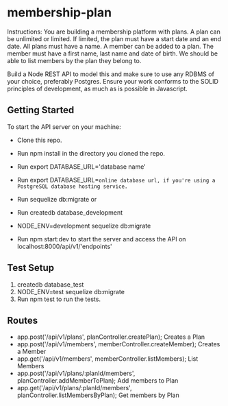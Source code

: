 # membership-plan

Instructions: 
You are building a membership platform with plans. A plan can be unlimited or limited. If limited, the plan must have a start date and an end date. All plans must have a name. A member can be added to a plan. The member must have a first name, last name and date of birth. We should be able to list members by the plan they belong to.

Build a Node REST API to model this and make sure to use any RDBMS of your choice, preferably Postgres.
Ensure your work conforms to the SOLID principles of development, as much as is possible in Javascript.


## Getting Started
To start the API server on your machine:

- Clone this repo.
- Run npm install in the directory you cloned the repo.
- Run export DATABASE_URL='database name'  
- Run export DATABASE_URL=`online database url, if you're using a PostgreSQL database hosting service.`
- Run sequelize db:migrate
or
- Run createdb database_development
- NODE_ENV=development sequelize db:migrate

- Run npm start:dev to start the server and access the API on localhost:8000/api/v1/'endpoints'

## Test Setup

1. createdb database_test
2. NODE_ENV=test sequelize db:migrate
3. Run npm test to run the tests.


## Routes
- app.post('/api/v1/plans', planController.createPlan); Creates a Plan
- app.post('/api/v1/members', memberController.createMember); Creates a Member
- app.get('/api/v1/members', memberController.listMembers); List Members
- app.post('/api/v1/plans/:planId/members', planController.addMemberToPlan); Add members to Plan
- app.get('/api/v1/plans/:planId/members', planController.listMembersByPlan); Get members by Plan